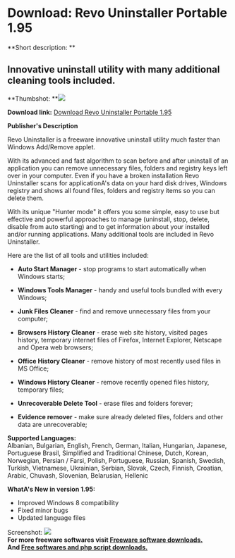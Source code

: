 # Download: Revo Uninstaller Portable 1.95

**Short description: **

## Innovative uninstall utility with many additional cleaning tools included.

  
**Thumbshot: **![](http://www.freewarefiles.com/screenshot/revouninstaller_md.jpg)   
  
**Download link:** [Download Revo Uninstaller Portable 1.95](http://freesoftwares.boysofts.com/Revo-Uninstaller-Portable_program_57054.html)  
  

**Publisher's Description**  
  

Revo Uninstaller is a freeware innovative uninstall utility much faster than
Windows Add/Remove applet.  
  
With its advanced and fast algorithm to scan before and after uninstall of an
application you can remove unnecessary files, folders and registry keys left
over in your computer. Even if you have a broken installation Revo Uninstaller
scans for applicationA's data on your hard disk drives, Windows registry and
shows all found files, folders and registry items so you can delete them.

With its unique \"Hunter mode\" it offers you some simple, easy to use but
effective and powerful approaches to manage (uninstall, stop, delete, disable
from auto starting) and to get information about your installed and/or running
applications. Many additional tools are included in Revo Uninstaller.

Here are the list of all tools and utilities included:

  * **Auto Start Manager** \- stop programs to start automatically when Windows starts;  

  * **Windows Tools Manager** \- handy and useful tools bundled with every Windows;  

  * **Junk Files Cleaner** \- find and remove unnecessary files from your computer;  

  * **Browsers History Cleaner** \- erase web site history, visited pages history, temporary internet files of Firefox, Internet Explorer, Netscape and Opera web browsers;  

  * **Office History Cleaner** \- remove history of most recently used files in MS Office;  

  * **Windows History Cleaner** \- remove recently opened files history, temporary files;  

  * **Unrecoverable Delete Tool** \- erase files and folders forever;  

  * **Evidence remover** \- make sure already deleted files, folders and other data are unrecoverable;  

**Supported Languages:**   
Albanian, Bulgarian, English, French, German, Italian, Hungarian, Japanese,
Portuguese Brasil, Simplified and Traditional Chinese, Dutch, Korean,
Norwegian, Persian / Farsi, Polish, Portuguese, Russian, Spanish, Swedish,
Turkish, Vietnamese, Ukrainian, Serbian, Slovak, Czech, Finnish, Croatian,
Arabic, Chuvash, Slovenian, Belarusian, Hellenic

**WhatA's New in version 1.95:**

  * Improved Windows 8 compatibility 
  * Fixed minor bugs 
  * Updated language files 

  
  
Screenshot: ![](http://www.freewarefiles.com/screenshot/revouninstaller.jpg)  
**For more freeware softwares visit [Freeware software downloads.](http://freesoftwares.boysofts.com/)**   
**And [Free softwares and php script downloads.](http://www.boysofts.com/)**

